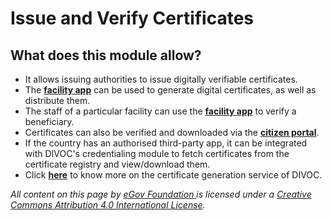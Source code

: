 # Issue and Verify Certificates

## What does this module allow?&#x20;

* It allows issuing authorities to issue digitally verifiable certificates.&#x20;
* The [**facility app**](../facility-app.md) can be used to generate digital certificates, as well as distribute them.
* The staff of a particular facility can use the [**facility app**](../facility-app.md) to verify a beneficiary.
* Certificates can also be verified and downloaded via the [**citizen portal**](../citizen-portal.md#3.-for-certificate-verification). &#x20;
* If the country has an authorised third-party app, it can be integrated with DIVOC's credentialing module to fetch certificates from the certificate registry and view/download them.
* Click [**here**](../../platform/divocs-verifiable-certificate-features/) to know more on the certificate generation service of DIVOC.



_All content on this page by_ [_eGov Foundation_ ](https://egov.org.in/)_is licensed under a_ [_Creative Commons Attribution 4.0 International License_](http://creativecommons.org/licenses/by/4.0/)_._
